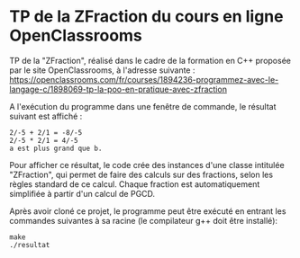 # TP de la ZFraction du cours en ligne OpenClassrooms

TP de la "ZFraction", réalisé dans le cadre de la formation en C++ proposée par le
site OpenClassrooms, à l'adresse suivante : https://openclassrooms.com/fr/courses/1894236-programmez-avec-le-langage-c/1898069-tp-la-poo-en-pratique-avec-zfraction

A l'exécution du programme dans une fenêtre de commande, le résultat suivant est affiché :
```
2/-5 + 2/1 = -8/-5
2/-5 * 2/1 = 4/-5
a est plus grand que b.
```
Pour afficher ce résultat, le code crée des instances d'une classe intitulée "ZFraction",
qui permet de faire des calculs sur des fractions, selon les règles standard de ce calcul.
Chaque fraction est automatiquement simplifiée à partir d'un calcul de PGCD.

Après avoir cloné ce projet, le programme peut être exécuté en entrant les commandes suivantes
à sa racine (le compilateur g++ doit être installé):
```
make
./resultat
```
